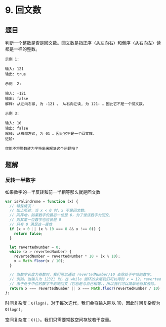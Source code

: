 # 9. 回文数

## 题目

判断一个整数是否是回文数。回文数是指正序（从左向右）和倒序（从右向左）读都是一样的整数。

```auto
示例 1:

输入: 121
输出: true

示例  2:

输入: -121
输出: false
解释: 从左向右读, 为 -121 。 从右向左读, 为 121- 。因此它不是一个回文数。

示例 3:

输入: 10
输出: false
解释: 从右向左读, 为 01 。因此它不是一个回文数。
进阶:

你能不将整数转为字符串来解决这个问题吗？
```

## 题解

### 反转一半数字

如果数字的一半反转和前一半相等那么就是回文数

```JavaScript
var isPalindrome = function (x) {
  // 特殊情况：
  // 如上所述，当 x < 0 时，x 不是回文数。
  // 同样地，如果数字的最后一位是 0，为了使该数字为回文，
  // 则其第一位数字也应该是 0
  // 只有 0 满足这一属性
  if (x < 0 || (x % 10 === 0 && x !== 0)) {
    return false;
  }

  let revertedNumber = 0;
  while (x > revertedNumber) {
    revertedNumber = revertedNumber * 10 + (x % 10);
    x = Math.floor(x / 10);
  }

  // 当数字长度为奇数时，我们可以通过 revertedNumber/10 去除处于中位的数字。
  // 例如，当输入为 12321 时，在 while 循环的末尾我们可以得到 x = 12，revertedNumber = 123，
  // 由于处于中位的数字不影响回文（它总是与自己相等），所以我们可以简单地将其去除。
  return x === revertedNumber || x === Math.floor(revertedNumber / 10);
};

```

时间复杂度：`O(logn)`，对于每次迭代，我们会将输入除以 10，因此时间复杂度为 `O(logn)`。

空间复杂度：`O(1)`。我们只需要常数空间存放若干变量。
